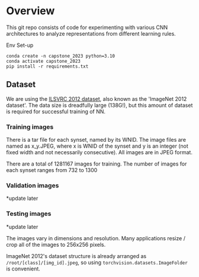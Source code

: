 # Overview

This git repo consists of code for experimenting with various CNN architectures to analyze representations from different learning rules.

Env Set-up
```
conda create -n capstone_2023 python=3.10
conda activate capstone_2023
pip install -r requirements.txt
```
## Dataset

We are using the [ILSVRC 2012 dataset](http://www.image-net.org/challenges/LSVRC/2012/), also known as the 'ImageNet 2012 dataset'.
The data size is dreadfully large (138G!), but this amount of dataset is required for successful training of NN.

### Training images

There is a tar file for each synset, named by its WNID. The image files are named 
as x_y.JPEG, where x is WNID of the synset and y is an integer (not fixed width and not
necessarily consecutive). All images are in JPEG format.

There are a total of 1281167 images for training. The number of images for each 
synset ranges from 732 to 1300


### Validation images
*update later


### Testing images
*update later


The images vary in dimensions and resolution. Many applications resize / crop all of the images to 256x256 pixels.


ImageNet 2012's dataset structure is already arranged as `/root/[class]/[img_id].jpeg`, so using `torchvision.datasets.ImageFolder` is convenient.